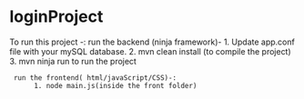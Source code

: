 # loginProject

To run this project -:
     run the backend (ninja framework)-
         1. Update app.conf file with your mySQL database.
         2. mvn clean install  (to compile the project)
         3. mvn ninja run to run the project
      
     run the frontend( html/javaScript/CSS)-:
          1. node main.js(inside the front folder)
     
